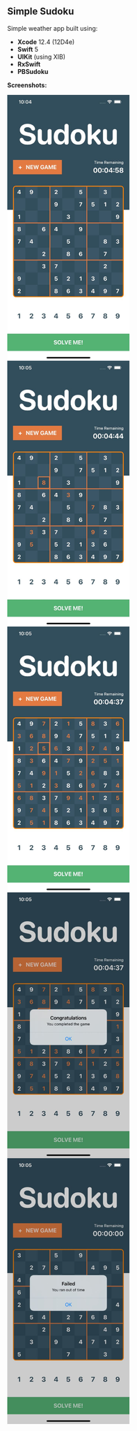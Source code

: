 ## **Simple Sudoku**


Simple weather app built using:
 - **Xcode** 12.4 (12D4e)
 - **Swift** 5
 - **UIKit** (using XIB)
 - **RxSwift**
 - **PBSudoku**

**Screenshots:**

<img  align="center"  width="281.25"  height="609"  src="Screenshots/main.jpg">  <img  align="center"  width="281.25"  height="609"  src="Screenshots/trying.jpg">  <img  align="center"  width="281.25"  height="609"  src="Screenshots/solve.jpg">
<img  align="center"  width="281.25"  height="609"  src="Screenshots/state_success.jpg">  <img  align="center"  width="281.25"  height="609"  src="Screenshots/state_failed.jpg">  
